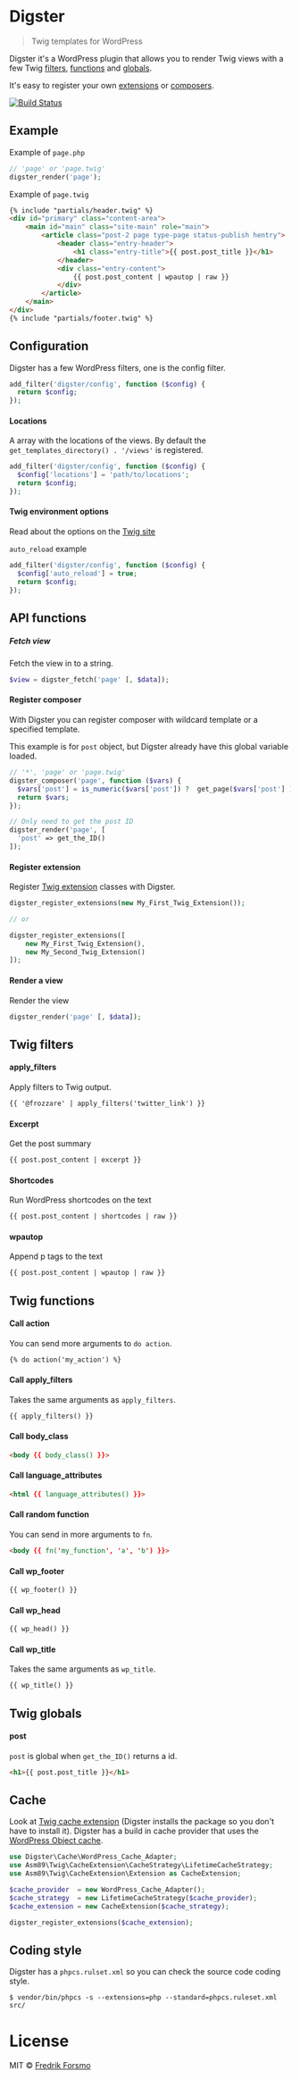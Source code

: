 # Digster

> Twig templates for WordPress

Digster it's a WordPress plugin that allows you to render Twig views with a
few Twig [filters](#twig-filters), [functions](#twig-functions) and [globals](#twig-globals).

It's easy to register your own [extensions](#register-extension) or [composers](#register-composer).

[![Build Status](https://travis-ci.org/frozzare/digster.svg?branch=master)](https://travis-ci.org/frozzare/digster)

## Example

Example of `page.php`

```php
// 'page' or 'page.twig'
digster_render('page');
```

Example of `page.twig`
```html
{% include "partials/header.twig" %}
<div id="primary" class="content-area">
	<main id="main" class="site-main" role="main">
		<article class="post-2 page type-page status-publish hentry">
			<header class="entry-header">
				<h1 class="entry-title">{{ post.post_title }}</h1>
			</header>
			<div class="entry-content">
				{{ post.post_content | wpautop | raw }}
			</div>
		</article>
	</main>
</div>
{% include "partials/footer.twig" %}
```

## Configuration

Digster has a few WordPress filters, one is the config filter.

```php
add_filter('digster/config', function ($config) {
  return $config;
});
```

#### Locations

A array with the locations of the views. By default
the `get_templates_directory() . '/views'` is registered.

```php
add_filter('digster/config', function ($config) {
  $config['locations'] = 'path/to/locations';
  return $config;
});
```

#### Twig environment options

Read about the options on the [Twig site](http://twig.sensiolabs.org/doc/api.html#environment-options)

`auto_reload` example
```php
add_filter('digster/config', function ($config) {
  $config['auto_reload'] = true;
  return $config;
});
```

## API functions

##### Fetch view

Fetch the view in to a string.

```php
$view = digster_fetch('page' [, $data]);
```

#### Register composer

With Digster you can register composer with wildcard template or a specified template.

This example is for `post` object, but Digster already have this global variable loaded.

```php
// '*', 'page' or 'page.twig'
digster_composer('page', function ($vars) {
  $vars['post'] = is_numeric($vars['post']) ?  get_page($vars['post'] ) : $vars['post'];
  return $vars;
});

// Only need to get the post ID
digster_render('page', [
  'post' => get_the_ID()
]);
```

#### Register extension

Register [Twig extension](http://twig.sensiolabs.org/doc/advanced.html) classes with Digster.

```php
digster_register_extensions(new My_First_Twig_Extension());

// or

digster_register_extensions([
	new My_First_Twig_Extension(),
	new My_Second_Twig_Extension()
]);
```

#### Render a view

Render the view

```php
digster_render('page' [, $data]);
```

## Twig filters

#### apply_filters

Apply filters to Twig output.

```html
{{ '@frozzare' | apply_filters('twitter_link') }}
```

#### Excerpt

Get the post summary

```html
{{ post.post_content | excerpt }}
```

#### Shortcodes

Run WordPress shortcodes on the text

```html
{{ post.post_content | shortcodes | raw }}
```
#### wpautop

Append p tags to the text

```html
{{ post.post_content | wpautop | raw }}
```

## Twig functions

#### Call action

You can send more arguments to `do action`.

```html
{% do action('my_action') %}
```

#### Call apply_filters

Takes the same arguments as `apply_filters`.

```html
{{ apply_filters() }}
```

#### Call body_class

```html
<body {{ body_class() }}>
```

#### Call language_attributes

```html
<html {{ language_attributes() }}>
```

#### Call random function

You can send in more arguments to `fn`.

```html
<body {{ fn('my_function', 'a', 'b') }}>
```

#### Call wp_footer

```html
{{ wp_footer() }}
```

#### Call wp_head

```html
{{ wp_head() }}
```

#### Call wp_title

Takes the same arguments as `wp_title`.

```html
{{ wp_title() }}
```

## Twig globals

#### post

`post` is global when `get_the_ID()` returns a id.

```html
<h1>{{ post.post_title }}</h1>
```

## Cache

Look at [Twig cache extension](https://github.com/asm89/twig-cache-extension) (Digster installs the package so you don't have to install it). Digster has a build in cache provider that uses the [WordPress Object cache](http://codex.wordpress.org/Class_Reference/WP_Object_Cache).

```php
use Digster\Cache\WordPress_Cache_Adapter;
use Asm89\Twig\CacheExtension\CacheStrategy\LifetimeCacheStrategy;
use Asm89\Twig\CacheExtension\Extension as CacheExtension;

$cache_provider  = new WordPress_Cache_Adapter();
$cache_strategy  = new LifetimeCacheStrategy($cache_provider);
$cache_extension = new CacheExtension($cache_strategy);

digster_register_extensions($cache_extension);
```

## Coding style

Digster has a `phpcs.rulset.xml` so you can check the source code coding style.

```
$ vendor/bin/phpcs -s --extensions=php --standard=phpcs.ruleset.xml src/
```

# License

MIT © [Fredrik Forsmo](https://github.com/frozzare)
